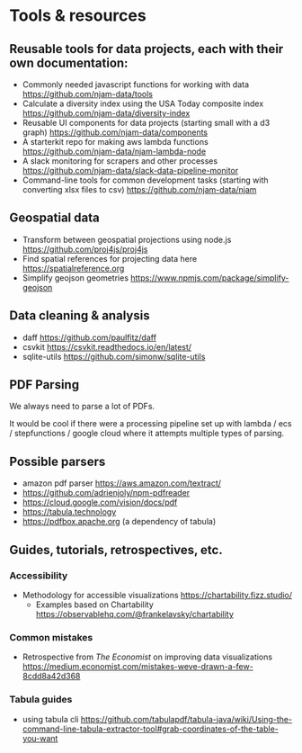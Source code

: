 # Tools & resources

## Reusable tools for data projects, each with their own documentation:
- Commonly needed javascript functions for working with data https://github.com/njam-data/tools
- Calculate a diversity index using the USA Today composite index https://github.com/njam-data/diversity-index
- Reusable UI components for data projects (starting small with a d3 graph) https://github.com/njam-data/components
- A starterkit repo for making aws lambda functions https://github.com/njam-data/njam-lambda-node
- A slack monitoring for scrapers and other processes https://github.com/njam-data/slack-data-pipeline-monitor
- Command-line tools for common development tasks (starting with converting xlsx files to csv) https://github.com/njam-data/njam

## Geospatial data
- Transform between geospatial projections using node.js https://github.com/proj4js/proj4js
- Find spatial references for projecting data here https://spatialreference.org
- Simplify geojson geometries https://www.npmjs.com/package/simplify-geojson

## Data cleaning & analysis
- daff https://github.com/paulfitz/daff
- csvkit https://csvkit.readthedocs.io/en/latest/
- sqlite-utils https://github.com/simonw/sqlite-utils

## PDF Parsing

We always need to parse a lot of PDFs.

It would be cool if there were a processing pipeline set up with lambda / ecs / stepfunctions / google cloud where it attempts multiple types of parsing.

## Possible parsers
- amazon pdf parser https://aws.amazon.com/textract/
- https://github.com/adrienjoly/npm-pdfreader
- https://cloud.google.com/vision/docs/pdf
- https://tabula.technology
- https://pdfbox.apache.org (a dependency of tabula)

## Guides, tutorials, retrospectives, etc.

### Accessibility
- Methodology for accessible visualizations https://chartability.fizz.studio/
  - Examples based on Chartability https://observablehq.com/@frankelavsky/chartability

### Common mistakes
- Retrospective from _The Economist_ on improving data visualizations https://medium.economist.com/mistakes-weve-drawn-a-few-8cdd8a42d368

### Tabula guides
- using tabula cli https://github.com/tabulapdf/tabula-java/wiki/Using-the-command-line-tabula-extractor-tool#grab-coordinates-of-the-table-you-want
